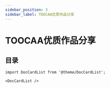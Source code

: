 ```yaml
---
sidebar_position: 3
sidebar_label: TOOCAA优质作品分享
---
```


# TOOCAA优质作品分享

## 目录

```mdx-code-block
import DocCardList from '@theme/DocCardList';

<DocCardList />
```

